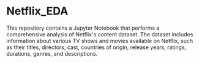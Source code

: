 # Netflix_EDA
This repository contains a Jupyter Notebook that performs a comprehensive analysis of Netflix's content dataset. The dataset includes information about various TV shows and movies available on Netflix, such as their titles, directors, cast, countries of origin, release years, ratings, durations, genres, and descriptions.
